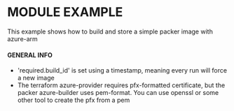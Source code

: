 # MODULE EXAMPLE

This example shows how to build and store a simple packer image with azure-arm

#### GENERAL INFO

* 'required.build_id' is set using a timestamp, meaning every run will force a new image
* The terraform azure-provider requires pfx-formatted certificate, but the packer azure-builder
uses pem-format. You can use openssl or some other tool to create the pfx from a pem
